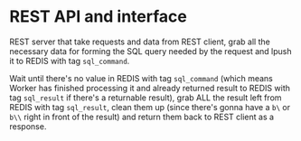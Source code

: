 # REST API and interface

REST server that take requests and data from REST client, grab all the necessary data for forming the SQL query needed by the request and lpush it to REDIS with tag `sql_command`.

Wait until there's no value in REDIS with tag `sql_command` (which means Worker has finished processing it and already returned result to REDIS with tag `sql_result` if there's a returnable result), grab ALL the result left from REDIS with tag `sql_result`, clean them up (since there's gonna have a `b\` or `b\\` right in front of the result) and return them back to REST client as a response.